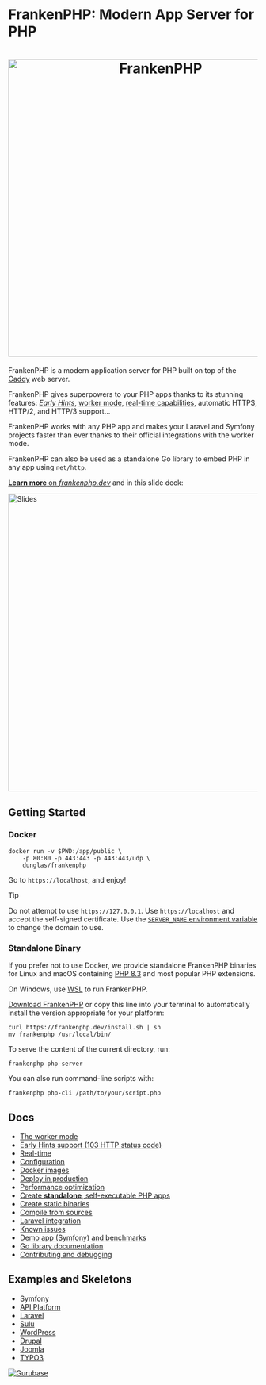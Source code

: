 # FrankenPHP: Modern App Server for PHP

<h1 align="center"><a href="https://frankenphp.dev"><img src="frankenphp.png" alt="FrankenPHP" width="600"></a></h1>

FrankenPHP is a modern application server for PHP built on top of the [Caddy](https://caddyserver.com/) web server.

FrankenPHP gives superpowers to your PHP apps thanks to its stunning features: [*Early Hints*](https://frankenphp.dev/docs/early-hints/), [worker mode](https://frankenphp.dev/docs/worker/), [real-time capabilities](https://frankenphp.dev/docs/mercure/), automatic HTTPS, HTTP/2, and HTTP/3 support...

FrankenPHP works with any PHP app and makes your Laravel and Symfony projects faster than ever thanks to their official integrations with the worker mode.

FrankenPHP can also be used as a standalone Go library to embed PHP in any app using `net/http`.

[**Learn more** on *frankenphp.dev*](https://frankenphp.dev) and in this slide deck:

<a href="https://dunglas.dev/2022/10/frankenphp-the-modern-php-app-server-written-in-go/"><img src="https://dunglas.dev/wp-content/uploads/2022/10/frankenphp.png" alt="Slides" width="600"></a>

## Getting Started

### Docker

```console
docker run -v $PWD:/app/public \
    -p 80:80 -p 443:443 -p 443:443/udp \
    dunglas/frankenphp
```

Go to `https://localhost`, and enjoy!

> [!TIP]
>
> Do not attempt to use `https://127.0.0.1`. Use `https://localhost` and accept the self-signed certificate.
> Use the [`SERVER_NAME` environment variable](docs/config.md#environment-variables) to change the domain to use.

### Standalone Binary

If you prefer not to use Docker, we provide standalone FrankenPHP binaries for Linux and macOS
containing [PHP 8.3](https://www.php.net/releases/8.3/en.php) and most popular PHP extensions.

On Windows, use [WSL](https://learn.microsoft.com/windows/wsl/) to run FrankenPHP.

[Download FrankenPHP](https://github.com/dunglas/frankenphp/releases) or copy this line into your
terminal to automatically install the version appropriate for your platform:

```console
curl https://frankenphp.dev/install.sh | sh
mv frankenphp /usr/local/bin/
```

To serve the content of the current directory, run:

```console
frankenphp php-server
```

You can also run command-line scripts with:

```console
frankenphp php-cli /path/to/your/script.php
```

## Docs

* [The worker mode](https://frankenphp.dev/docs/worker/)
* [Early Hints support (103 HTTP status code)](https://frankenphp.dev/docs/early-hints/)
* [Real-time](https://frankenphp.dev/docs/mercure/)
* [Configuration](https://frankenphp.dev/docs/config/)
* [Docker images](https://frankenphp.dev/docs/docker/)
* [Deploy in production](https://frankenphp.dev/docs/production/)
* [Performance optimization](https://frankenphp.dev/docs/performance/)
* [Create **standalone**, self-executable PHP apps](https://frankenphp.dev/docs/embed/)
* [Create static binaries](https://frankenphp.dev/docs/static/)
* [Compile from sources](https://frankenphp.dev/docs/compile/)
* [Laravel integration](https://frankenphp.dev/docs/laravel/)
* [Known issues](https://frankenphp.dev/docs/known-issues/)
* [Demo app (Symfony) and benchmarks](https://github.com/dunglas/frankenphp-demo)
* [Go library documentation](https://pkg.go.dev/github.com/dunglas/frankenphp)
* [Contributing and debugging](https://frankenphp.dev/docs/contributing/)

## Examples and Skeletons

* [Symfony](https://github.com/dunglas/symfony-docker)
* [API Platform](https://api-platform.com/docs/symfony)
* [Laravel](https://frankenphp.dev/docs/laravel/)
* [Sulu](https://sulu.io/blog/running-sulu-with-frankenphp)
* [WordPress](https://github.com/StephenMiracle/frankenwp)
* [Drupal](https://github.com/dunglas/frankenphp-drupal)
* [Joomla](https://github.com/alexandreelise/frankenphp-joomla)
* [TYPO3](https://github.com/ochorocho/franken-typo3)

[![Gurubase](https://img.shields.io/badge/Gurubase-Ask%20FrankenPHP%20Guru-006BFF)](https://gurubase.io/g/frankenphp)